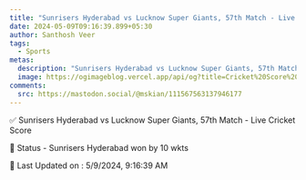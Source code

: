 ```yaml
---
title: "Sunrisers Hyderabad vs Lucknow Super Giants, 57th Match - Live Cricket Score"
date: 2024-05-09T09:16:39.899+05:30
author: Santhosh Veer
tags:
  - Sports
metas:
  description: "Sunrisers Hyderabad vs Lucknow Super Giants, 57th Match - Live Cricket Score - Sunrisers Hyderabad won by 10 wkts"
  image: https://ogimageblog.vercel.app/api/og?title=Cricket%20Score%20%F0%9F%8F%8F
comments:
  src: https://mastodon.social/@mskian/111567563137946177
---
```


✅ Sunrisers Hyderabad vs Lucknow Super Giants, 57th Match - Live Cricket Score

📑 Status - Sunrisers Hyderabad won by 10 wkts

<!--more-->

📝 Last Updated on : 5/9/2024, 9:16:39 AM
